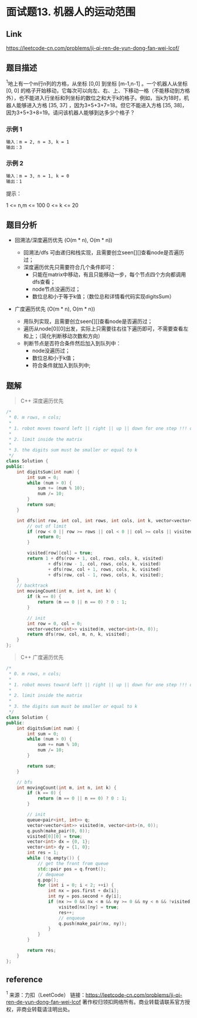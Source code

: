 # **面试题13. 机器人的运动范围**

## **Link**

<https://leetcode-cn.com/problems/ji-qi-ren-de-yun-dong-fan-wei-lcof/>

## **题目描述**

$^1$地上有一个m行n列的方格，从坐标 [0,0] 到坐标 [m-1,n-1] 。一个机器人从坐标 [0, 0] 的格子开始移动，它每次可以向左、右、上、下移动一格（不能移动到方格外），也不能进入行坐标和列坐标的数位之和大于k的格子。例如，当k为18时，机器人能够进入方格 [35, 37] ，因为3+5+3+7=18。但它不能进入方格 [35, 38]，因为3+5+3+8=19。请问该机器人能够到达多少个格子？

### 示例 1

```bash
输入：m = 2, n = 3, k = 1
输出：3
```

### 示例 2

```bash
输入：m = 3, n = 1, k = 0
输出：1
```

提示：

1 <= n,m <= 100
0 <= k <= 20

## **题目分析**

* 回溯法/深度遍历优先 (O(m * n), O(m * n))
  * 回溯法/dfs 可由递归和栈实现，且需要创立seen[][]查看node是否遍历过；
  * 深度遍历优先只需要符合几个条件即可：
    * 只能在matrix中移动，有且只能移动一步，每个节点四个方向都调用dfs查看；
    * node节点没遍历过；
    * 数位总和小于等于k值；（数位总和详情看代码实现digitsSum）

* 广度遍历优先 (O(m * n), O(m * n))
  * 用队列实现，且需要创立seen[][]查看node是否遍历过；
  * 遍历从node[0][0]出发，实际上只需要往右往下遍历即可，不需要查看左和上；（简化判断移动次数和方向）
  * 判断节点是否符合条件然后加入到队列中：
    * node没遍历过；
    * 数位总和小于k值；
    * 符合条件就加入到队列中;

## **题解**

>C++ 深度遍历优先

```cpp
/*
 * 0. m rows, n cols;
 *
 * 1. robot moves toward left || right || up || down for one step !!! one step;
 *
 * 2. limit inside the matrix
 *
 * 3. the digits sum must be smaller or equal to k
 */
class Solution {
public:
    int digitsSum(int num) {
        int sum = 0;
        while (num > 0) {
            sum += (num % 10);
            num /= 10;
        }
        return sum;
    }

    int dfs(int row, int col, int rows, int cols, int k, vector<vector<int>> &visited) {
        // out of limit
        if (row < 0 || row >= rows || col < 0 || col >= cols || visited[row][col] || (digitsSum(row) + digitsSum(col) > k) ) {
            return 0;
        }

        visited[row][col] = true;
        return 1 + dfs(row + 1, col, rows, cols, k, visited)
                + dfs(row - 1, col, rows, cols, k, visited)
                + dfs(row, col + 1, rows, cols, k, visited)
                + dfs(row, col - 1, rows, cols, k, visited);
    }
    // backtrack
    int movingCount(int m, int n, int k) {
        if (k == 0) {
            return (m == 0 || n == 0) ? 0 : 1;
        }

        // init
        int row = 0, col = 0;
        vector<vector<int>> visited(m, vector<int>(n, 0));
        return dfs(row, col, m, n, k, visited);
    }
};
```

>C++ 广度遍历优先

```cpp
/*
 * 0. m rows, n cols;
 *
 * 1. robot moves toward left || right || up || down for one step !!! one step;
 *
 * 2. limit inside the matrix
 *
 * 3. the digits sum must be smaller or equal to k
 */
class Solution {
public:
    int digitsSum(int num) {
        int sum = 0;
        while (num > 0) {
            sum += num % 10;
            num /= 10;
        }

        return sum;
    }

    // bfs
    int movingCount(int m, int n, int k) {
        if (k == 0) {
            return (m == 0 || n == 0) ? 0 : 1;
        }

        // init
        queue<pair<int, int>> q;
        vector<vector<int>> visited(m, vector<int>(n, 0));
        q.push(make_pair(0, 0));
        visited[0][0] = true;
        vector<int> dx = {0, 1};
        vector<int> dy = {1, 0};
        int res = 1;
        while (!q.empty()) {
            // get the front from queue
            std::pair pos = q.front();
            // dequeue
            q.pop();
            for (int i = 0; i < 2; ++i) {
                int nx = pos.first + dx[i];
                int ny = pos.second + dy[i];
                if (nx >= 0 && nx < m && ny >= 0 && ny < n && !visited[nx][ny] && (digitsSum(nx) + digitsSum(ny) <= k) ) {
                    visited[nx][ny] = true;
                    res++;
                    // enqueue
                    q.push(make_pair(nx, ny));
                }
            }
        }

        return res;
    }
};
```

## **reference**

$^1$ 来源：力扣（LeetCode）
链接：<https://leetcode-cn.com/problems/ji-qi-ren-de-yun-dong-fan-wei-lcof>
著作权归领扣网络所有。商业转载请联系官方授权，非商业转载请注明出处。
